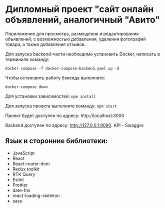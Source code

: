 # Дипломный проект "сайт онлайн объявлений, аналогичный "Авито"

Пприложение для просмотра, размещения и редактирования объявлений, с возможностью добавления, удаления фотографий товара, а также добавления отзывов.

Для запуска backend-части необходимо установить Docker, написать в терминале команду:

`docker compose -f docker-compose-backend.yaml up -d`

Чтобы остановить работу бэкенда выполните:

`docker-compose down`

Для установки зависимостей:
`npm install`

Для запуска проекта выполните команду:
`npm start`

Проект будет доступен по адресу: http://localhost:3000

Backend доступен по адресу: http://127.0.0.1:8090. API - Swagger.

## Язык и cторонние библиотеки:

- JavaScript
- React
- React-router-dom
- Redux toolkit
- RTK Query
- Eslint
- Prettier
- date-fns
- react-loading-skeleton
- sass
